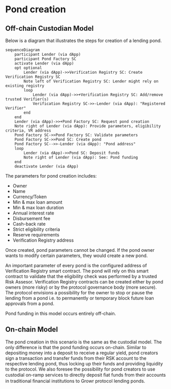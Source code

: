 # Pond creation
## Off-chain Custodian Model
Below is a diagram that illustrates the steps for creation of a lending pond.
```mermaid
sequenceDiagram
    participant Lender (via dApp)
    participant Pond Factory SC
    activate Lender (via dApp)
    opt optional
        Lender (via dApp)->>Verification Registry SC: Create Verification Registry SC
        Note left of Verification Registry SC: Lender might rely on existing registry
        loop
            Lender (via dApp)->>+Verification Registry SC: Add/remove trusted Verifier(s)
            Verification Registry SC->>-Lender (via dApp): "Registered Verifier"
        end
    end
    Lender (via dApp)->>+Pond Factory SC: Request pond creation
    Note right of Lender (via dApp): Provide parameters, eligibility criteria, VR address
    Pond Factory SC->>Pond Factory SC: Validate parameters
    Pond Factory SC->>Pond SC: Create pond
    Pond Factory SC-->>-Lender (via dApp): "Pond address"
    loop
        Lender (via dApp)->>Pond SC: Deposit funds
        Note right of Lender (via dApp): See: Pond funding
    end
    deactivate Lender (via dApp)
```
The parameters for pond creation includes:
- Owner
- Name
- Currency/Token
- Min & max loan amount
- Min & max loan duration
- Annual interest rate
- Disbursement fee
- Cash-back rate
- Strict eligibility criteria
- Reserve requirements
- Verification Registry address

Once created, pond parameters cannot be changed. If the pond owner wants to modify certain parameters, they would create a new pond.

An important parameter of every pond is the configured address of Verification Registry smart contract. The pond will rely on this smart contract to validate that the eligibility check was performed by a trusted Risk Assesor. Verification Registry contracts can be created either by pond owners (more risky) or by the protocol governance body (more secure).  
The protocol envisions a possibility for the owner to stop or pause the lending from a pond i.e. to permanently or temporary block future loan approvals from a pond.
  
Pond funding in this model occurs entirely off-chain.
## On-chain Model
The pond creation in this scenario is the same as the custodial model. The only difference is that the pond funding occurs on-chain. Similar to depositing money into a deposit to receive a regular yield, pond creators sign a transaction and transfer funds from their RSK account to the respective lending pond, thus locking up their funds and providing liquidity to the protocol. We also foresee the possibility for pond creators to use custodial on-ramp services to directly deposit ﬁat funds from their accounts in traditional ﬁnancial institutions to Growr protocol lending ponds.
